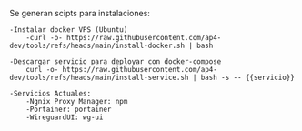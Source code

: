 Se generan scipts para instalaciones:

    -Instalar docker VPS (Ubuntu)
        -curl -o- https://raw.githubusercontent.com/ap4-dev/tools/refs/heads/main/install-docker.sh | bash

    -Descargar servicio para deployar con docker-compose
        curl -o- https://raw.githubusercontent.com/ap4-dev/tools/refs/heads/main/install-service.sh | bash -s -- {{servicio}}

    -Servicios Actuales:
        -Ngnix Proxy Manager: npm
        -Portainer: portainer
        -WireguardUI: wg-ui